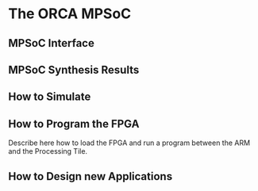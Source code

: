 # The ORCA MPSoC


## MPSoC Interface


## MPSoC Synthesis Results

## How to Simulate

## How to Program the FPGA

Describe here how to load the FPGA and run a program between the ARM and the Processing Tile.

## How to Design new Applications


